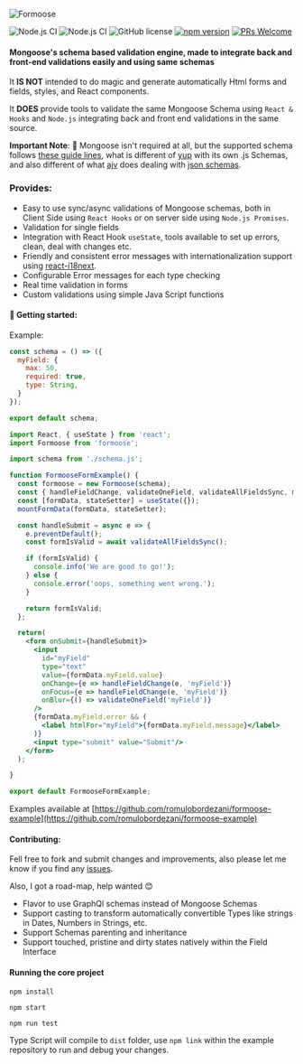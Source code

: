 ![Formoose](src/assets/Formoose-logo.png?raw=true)

![Node.js CI](https://github.com/romulobordezani/formoose/workflows/Node.js%20CI/badge.svg)
![Node.js CI](https://github.com/romulobordezani/formoose/workflows/Node.js%20CI/badge.svg?event=issues)
![GitHub license](https://img.shields.io/badge/license-MIT-blue.svg)
[![npm version](https://img.shields.io/npm/v/formoose.svg?style=flat)](https://www.npmjs.com/package/formoose)
[![PRs Welcome](https://img.shields.io/badge/PRs-welcome-brightgreen.svg)](https://reactjs.org/docs/how-to-contribute.html#your-first-pull-request)

#### Mongoose's schema based validation engine, made to integrate back and front-end validations easily and using same schemas

It **IS NOT** intended to do magic and generate automatically Html forms and fields, styles, and React components.

It **DOES** provide tools to validate the same Mongoose Schema using `React & Hooks` and `Node.js` integrating back and front end validations in the same source.

**Important Note**: 🐻 Mongoose isn't required at all, but the supported schema follows [these guide lines](https://mongoosejs.com/docs/guide.html),
 what is different of [yup](https://github.com/jquense/yup) with its own .js Schemas, and also different of what [ajv](https://ajv.js.org/) does dealing with [json schemas](http://json-schema.org/).


 ### Provides:
* Easy to use sync/async validations of Mongoose schemas, both in Client Side using `React Hooks` or on server side using `Node.js Promises`.
* Validation for single fields
* Integration with React Hook `useState`, tools available to set up errors, clean, deal with changes etc.
* Friendly and consistent error messages with internationalization support using [react-i18next](https://www.npmjs.com/package/react-i18next). 
* Configurable Error messages for each type checking
* Real time validation in forms 
* Custom validations using simple Java Script functions


#### 🚀 Getting started:

Example:
```js
const schema = () => ({
  myField: {
    max: 50,
    required: true,
    type: String,
  }
});

export default schema;
```

```jsx
import React, { useState } from 'react';
import Formoose from 'formoose';

import schema from './schema.js';

function FormooseFormExample() {
  const formoose = new Formoose(schema);
  const { handleFieldChange, validateOneField, validateAllFieldsSync, mountFormData } = formoose.tools;
  const [formData, stateSetter] = useState({});
  mountFormData(formData, stateSetter);

  const handleSubmit = async e => {
    e.preventDefault();
    const formIsValid = await validateAllFieldsSync();

    if (formIsValid) {
      console.info('We are good to go!');
    } else {
      console.error('oops, something went wrong.');
    }

    return formIsValid;
  };

  return(
    <form onSubmit={handleSubmit}>
      <input
        id="myField"
        type="text"
        value={formData.myField.value}
        onChange={e => handleFieldChange(e, 'myField')}
        onFocus={e => handleFieldChange(e, 'myField')}
        onBlur={() => validateOneField('myField')}
      />
      {formData.myField.error && (
        <label htmlFor="myField">{formData.myField.message}</label>
      )}
      <input type="submit" value="Submit"/>
    </form>
  );

}

export default FormooseFormExample;
```

Examples available at [https://github.com/romulobordezani/formoose-example](https://github.com/romulobordezani/formoose-example)

#### Contributing:
Fell free to fork and submit changes and improvements, also please let me know if you find any [issues](https://github.com/romulobordezani/formoose/issues).

Also, I got a road-map, help wanted 😊

* Flavor to use GraphQl schemas instead of Mongoose Schemas
* Support casting to transform automatically convertible Types like strings in Dates, Numbers in Strings, etc. 
* Support Schemas parenting and inheritance
* Support touched, pristine and dirty states natively within the Field Interface


#### Running the core project
```shell
npm install
```

```shell
npm start
```

```shell
npm run test
```

Type Script will compile to `dist` folder, use `npm link` within the example repository to run and debug your changes.
